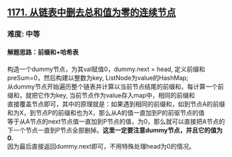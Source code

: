 <h2><a href="https://leetcode.cn/problems/remove-zero-sum-consecutive-nodes-from-linked-list/">1171. 从链表中删去总和值为零的连续节点</a></h2>
<h3>难度: 中等</h3>
<h4>解题思路：前缀和+哈希表</h4>
<p>构造一个dummy节点，为其val赋值0，dummy.next = head, 定义前缀和preSum=0，然后构建以整数为key, ListNode为value的HashMap;<br>
从dummy节点开始遍历整个链表并计算以当前节点结尾的前缀和，每计算一个前缀和，就把它作为key, 当前节点作为value存入map中，相同的前缀和<br>
直接覆盖节点即可，其中的原理就是：如果遇到相同的前缀和，如到节点A的前缀和为X，到节点P的前缀和也为X，那么从A的值一直加到P的前驱节点的值<br>
等于从A节点的next节点值一直加到P节点的值，为0，那么就可以直接把A节点的下一个节点一直到P节点全部删掉。<b>这里一定要注意dummy节点，并且它的值为0.</b><br>
因为最后直接返回dummy.next即可，不用特殊处理head为0的情况。</p>
